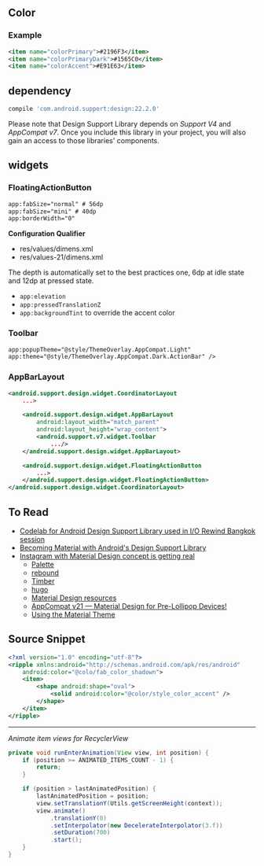 ## Color

### Example
```xml
<item name="colorPrimary">#2196F3</item>
<item name="colorPrimaryDark">#1565C0</item>
<item name="colorAccent">#E91E63</item>
```

## dependency
```groovy
compile 'com.android.support:design:22.2.0'
```
Please note that Design Support Library depends on *Support V4* and *AppCompat v7*. Once you include this library in your project, you will also gain an access to those libraries' components.

## widgets

### FloatingActionButton

```xml
app:fabSize="normal" # 56dp
app:fabSize="mini" # 40dp
app:borderWidth="0"
```

**Configuration Qualifier**

* res/values/dimens.xml
* res/values-21/dimens.xml

The depth is automatically set to the best practices one, 6dp at idle state and 12dp at pressed state.

* `app:elevation`
* `app:pressedTranslationZ`
* `app:backgroundTint` to override the accent color

### Toolbar

```xml
app:popupTheme="@style/ThemeOverlay.AppCompat.Light"
app:theme="@style/ThemeOverlay.AppCompat.Dark.ActionBar" />
```

### AppBarLayout

```xml
<android.support.design.widget.CoordinatorLayout
    ...>

    <android.support.design.widget.AppBarLayout
        android:layout_width="match_parent"
        android:layout_height="wrap_content">
        <android.support.v7.widget.Toolbar
            .../>
    </android.support.design.widget.AppBarLayout>

    <android.support.design.widget.FloatingActionButton
        ...>
    </android.support.design.widget.FloatingActionButton>
</android.support.design.widget.CoordinatorLayout>

```

## To Read
* [Codelab for Android Design Support Library used in I/O Rewind Bangkok session](http://inthecheesefactory.com/blog/android-design-support-library-codelab/)
* [Becoming Material with Android's Design Support Library](https://www.bignerdranch.com/blog/becoming-material-with-android-design-support-library/)
* [Instagram with Material Design concept is getting real](http://frogermcs.github.io/Instagram-with-Material-Design-concept-is-getting-real/)
    * [Palette](https://developer.android.com/reference/android/support/v7/graphics/Palette.html)
    * [rebound](http://facebook.github.io/rebound/)
    * [Timber](https://github.com/JakeWharton/timber)
    * [hugo](https://github.com/JakeWharton/hugo)
    * [Material Design resources](http://www.google.com/design/spec/resources/sticker-sheets-icons.html)
    * [AppCompat v21 — Material Design for Pre-Lollipop Devices!](http://android-developers.blogspot.com/2014/10/appcompat-v21-material-design-for-pre.html)
    * [Using the Material Theme](http://developer.android.com/training/material/theme.html#ColorPalette)

## Source Snippet

```xml
<?xml version="1.0" encoding="utf-8"?>
<ripple xmlns:android="http://schemas.android.com/apk/res/android"
    android:color="@colo/fab_color_shadown">
    <item>
        <shape android:shape="oval">
            <solid android:color="@color/style_color_accent" />
        </shape>
    </item>
</ripple>
```

---

*Animate item views for RecyclerView*

```java
private void runEnterAnimation(View view, int position) {
    if (position >= ANIMATED_ITEMS_COUNT - 1) {
        return;
    }

    if (position > lastAnimatedPosition) {
        lastAnimatedPosition = position;
        view.setTranslationY(Utils.getScreenHeight(context));
        view.animate()
            .translationY(0)
            .setInterpolator(new DecelerateInterpolator(3.f))
            .setDuration(700)
            .start();
    }
}
```
